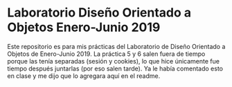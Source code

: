 # Laboratorio Diseño Orientado a Objetos Enero-Junio 2019 #
Este repositorio es para mis prácticas del Laboratorio de Diseño Orientado a Objetos de Enero-Junio 2019.
La práctica 5 y 6 salen fuera de tiempo porque las tenía separadas (sesión y cookies), lo que hice únicamente fue tiempo después juntarlas (por eso salen tarde). Ya le había comentado esto en clase y me dijo que lo agregara aquí en el readme.
